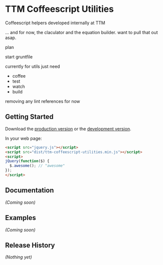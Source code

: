 
# TTM Coffeescript Utilities

Coffeescript helpers developed internally at TTM

... and for now, the claculator and the equation builder. want to pull
that out asap.


plan

start gruntfile

currently for utils
just need
 - coffee
 - test
 - watch
 - build


removing any lint references for now


## Getting Started

Download the [production version][min] or the [development version][max].

[min]: https://raw.github.com/thinkthroughmath/jquery-ttm-coffeescript-utilities/master/dist/jquery.ttm-coffeescript-utilities.min.js
[max]: https://raw.github.com/thinkthroughmath/jquery-ttm-coffeescript-utilities/master/dist/jquery.ttm-coffeescript-utilities.js

In your web page:

```html
<script src="jquery.js"></script>
<script src="dist/ttm-coffeescript-utilities.min.js"></script>
<script>
jQuery(function($) {
  $.awesome(); // "awesome"
});
</script>
```

## Documentation
_(Coming soon)_

## Examples
_(Coming soon)_

## Release History
_(Nothing yet)_
